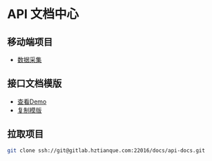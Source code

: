 # API 文档中心

## 移动端项目

- [数据采集](http://gitlab.hztianque.com/docs/api-docs/tree/master/%E6%95%B0%E6%8D%AE%E9%87%87%E9%9B%86)

## 接口文档模版

- [查看Demo](http://gitlab.hztianque.com/docs/api-docs/blob/master/%E6%95%B0%E6%8D%AE%E9%87%87%E9%9B%86/example.md)
- [复制模版](http://gitlab.hztianque.com/docs/api-docs/raw/master/%E6%95%B0%E6%8D%AE%E9%87%87%E9%9B%86/example.md)

## 拉取项目

```bash
git clone ssh://git@gitlab.hztianque.com:22016/docs/api-docs.git
```